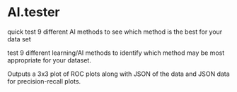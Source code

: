 # AI.tester
quick test 9 different AI methods to see which method is the best for your data set

test 9 different learning/AI methods to identify which method may be most appropriate for your dataset.

Outputs a 3x3 plot of ROC plots along with JSON of the data and JSON data for precision-recall plots.
